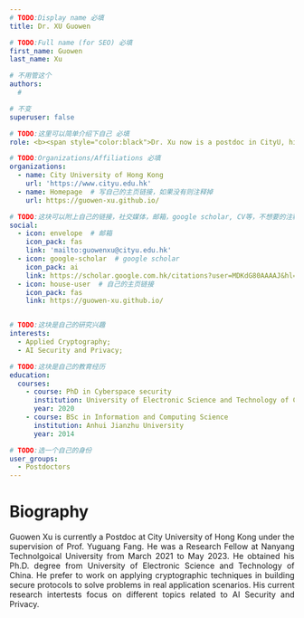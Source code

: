 ```yaml
---
# TODO:Display name 必填
title: Dr. XU Guowen 

# TODO:Full name (for SEO) 必填
first_name: Guowen  
last_name: Xu

# 不用管这个
authors:
  # 

# 不变
superuser: false

# TODO:这里可以简单介绍下自己 必填
role: <b><span style="color:black">Dr. Xu now is a postdoc in CityU, his research interests are AI security and applied Cryptography</span></b>

# TODO:Organizations/Affiliations 必填
organizations:
  - name: City University of Hong Kong 
    url: 'https://www.cityu.edu.hk'
  - name: Homepage  # 写自己的主页链接，如果没有则注释掉
    url: https://guowen-xu.github.io/

# TODO:这块可以附上自己的链接，社交媒体，邮箱，google scholar, CV等，不想要的注释掉即可
social:
  - icon: envelope  # 邮箱
    icon_pack: fas
    link: 'mailto:guowenxu@cityu.edu.hk'
  - icon: google-scholar  # google scholar
    icon_pack: ai
    link: https://scholar.google.com.hk/citations?user=MDKdG80AAAAJ&hl=zh-CN
  - icon: house-user  # 自己的主页链接
    icon_pack: fas
    link: https://guowen-xu.github.io/


# TODO:这块是自己的研究兴趣
interests:
  - Applied Cryptography; 
  - AI Security and Privacy; 

# TODO:这块是自己的教育经历
education:
  courses:
    - course: PhD in Cyberspace security
      institution: University of Electronic Science and Technology of China
      year: 2020
    - course: BSc in Information and Computing Science
      institution: Anhui Jianzhu University
      year: 2014

# TODO:选一个自己的身份
user_groups:
  - Postdoctors
---
```

<!-- TODO:写自己的Biography -->
# Biography
<p style="text-align:justify"> Guowen Xu is currently a Postdoc at City University of Hong Kong under the supervision of Prof. Yuguang Fang. He was a Research Fellow at Nanyang Technolgoical University from March 2021 to May 2023. He obtained his Ph.D. degree from University of Electronic Science and Technology of China. He prefer to work on applying cryptographic techniques in building secure protocols to solve problems in real application scenarios. His current research intertests focus on different topics related to AI Security and Privacy.

